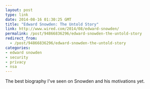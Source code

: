 ```yaml
---
layout: post
type: link
date: 2014-08-16 01:30:25 GMT
title: "Edward Snowden: The Untold Story"
link: http://www.wired.com/2014/08/edward-snowden/
permalink: /post/94866836296/edward-snowden-the-untold-story
redirect_from: 
  - /post/94866836296/edward-snowden-the-untold-story
categories:
- edward snowden
- security
- privacy
- nsa
---
```

<p>The best biography I've seen on Snowden and his motivations yet.</p>